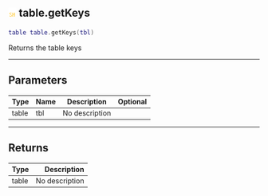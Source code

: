 ## ![shared](.gitbook/assets/shared.png) table.getKeys



```lua
table table.getKeys(tbl)
```

Returns the table keys

------
## Parameters

| Type   | Name | Description | Optional |
| ------ | ---- | ----------- | -------: |
| table | tbl | No description |  |

------
## Returns

| Type   | Description |
| ------ | ----------: |
| table | No description |

